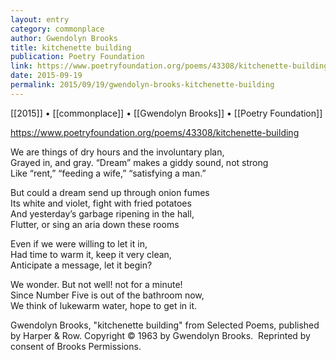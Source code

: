 ```yaml
---
layout: entry
category: commonplace
author: Gwendolyn Brooks 
title: kitchenette building
publication: Poetry Foundation
link: https://www.poetryfoundation.org/poems/43308/kitchenette-building
date: 2015-09-19
permalink: 2015/09/19/gwendolyn-brooks-kitchenette-building
---
```


[[2015]] • [[commonplace]] • [[Gwendolyn Brooks]] • [[Poetry Foundation]]

https://www.poetryfoundation.org/poems/43308/kitchenette-building

We are things of dry hours and the involuntary plan,
<br>Grayed in, and gray. “Dream” makes a giddy sound, not strong
<br>Like “rent,” “feeding a wife,” “satisfying a man.”

But could a dream send up through onion fumes
<br>Its white and violet, fight with fried potatoes
<br>And yesterday’s garbage ripening in the hall,
<br>Flutter, or sing an aria down these rooms

Even if we were willing to let it in,
<br>Had time to warm it, keep it very clean,
<br>Anticipate a message, let it begin?

We wonder. But not well! not for a minute!
<br>Since Number Five is out of the bathroom now,
<br>We think of lukewarm water, hope to get in it.

Gwendolyn Brooks, "kitchenette building" from Selected Poems, published by Harper & Row. Copyright © 1963 by Gwendolyn Brooks.  Reprinted by consent of Brooks Permissions.
